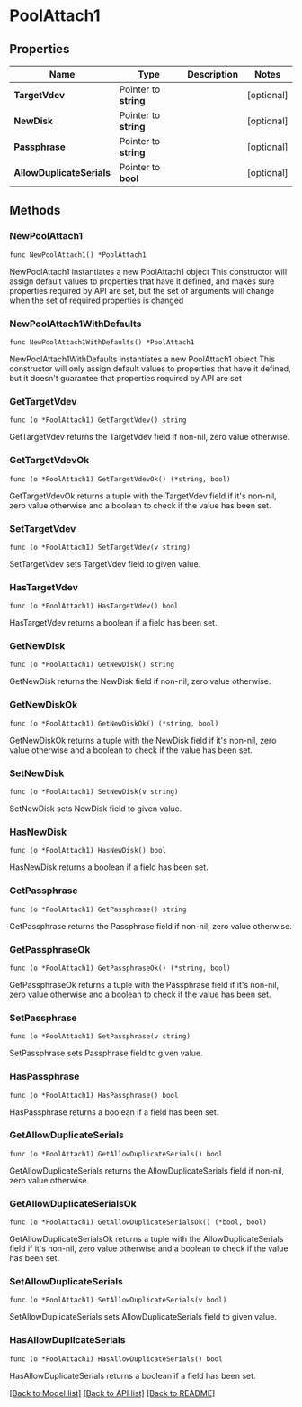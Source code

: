 # PoolAttach1

## Properties

Name | Type | Description | Notes
------------ | ------------- | ------------- | -------------
**TargetVdev** | Pointer to **string** |  | [optional] 
**NewDisk** | Pointer to **string** |  | [optional] 
**Passphrase** | Pointer to **string** |  | [optional] 
**AllowDuplicateSerials** | Pointer to **bool** |  | [optional] 

## Methods

### NewPoolAttach1

`func NewPoolAttach1() *PoolAttach1`

NewPoolAttach1 instantiates a new PoolAttach1 object
This constructor will assign default values to properties that have it defined,
and makes sure properties required by API are set, but the set of arguments
will change when the set of required properties is changed

### NewPoolAttach1WithDefaults

`func NewPoolAttach1WithDefaults() *PoolAttach1`

NewPoolAttach1WithDefaults instantiates a new PoolAttach1 object
This constructor will only assign default values to properties that have it defined,
but it doesn't guarantee that properties required by API are set

### GetTargetVdev

`func (o *PoolAttach1) GetTargetVdev() string`

GetTargetVdev returns the TargetVdev field if non-nil, zero value otherwise.

### GetTargetVdevOk

`func (o *PoolAttach1) GetTargetVdevOk() (*string, bool)`

GetTargetVdevOk returns a tuple with the TargetVdev field if it's non-nil, zero value otherwise
and a boolean to check if the value has been set.

### SetTargetVdev

`func (o *PoolAttach1) SetTargetVdev(v string)`

SetTargetVdev sets TargetVdev field to given value.

### HasTargetVdev

`func (o *PoolAttach1) HasTargetVdev() bool`

HasTargetVdev returns a boolean if a field has been set.

### GetNewDisk

`func (o *PoolAttach1) GetNewDisk() string`

GetNewDisk returns the NewDisk field if non-nil, zero value otherwise.

### GetNewDiskOk

`func (o *PoolAttach1) GetNewDiskOk() (*string, bool)`

GetNewDiskOk returns a tuple with the NewDisk field if it's non-nil, zero value otherwise
and a boolean to check if the value has been set.

### SetNewDisk

`func (o *PoolAttach1) SetNewDisk(v string)`

SetNewDisk sets NewDisk field to given value.

### HasNewDisk

`func (o *PoolAttach1) HasNewDisk() bool`

HasNewDisk returns a boolean if a field has been set.

### GetPassphrase

`func (o *PoolAttach1) GetPassphrase() string`

GetPassphrase returns the Passphrase field if non-nil, zero value otherwise.

### GetPassphraseOk

`func (o *PoolAttach1) GetPassphraseOk() (*string, bool)`

GetPassphraseOk returns a tuple with the Passphrase field if it's non-nil, zero value otherwise
and a boolean to check if the value has been set.

### SetPassphrase

`func (o *PoolAttach1) SetPassphrase(v string)`

SetPassphrase sets Passphrase field to given value.

### HasPassphrase

`func (o *PoolAttach1) HasPassphrase() bool`

HasPassphrase returns a boolean if a field has been set.

### GetAllowDuplicateSerials

`func (o *PoolAttach1) GetAllowDuplicateSerials() bool`

GetAllowDuplicateSerials returns the AllowDuplicateSerials field if non-nil, zero value otherwise.

### GetAllowDuplicateSerialsOk

`func (o *PoolAttach1) GetAllowDuplicateSerialsOk() (*bool, bool)`

GetAllowDuplicateSerialsOk returns a tuple with the AllowDuplicateSerials field if it's non-nil, zero value otherwise
and a boolean to check if the value has been set.

### SetAllowDuplicateSerials

`func (o *PoolAttach1) SetAllowDuplicateSerials(v bool)`

SetAllowDuplicateSerials sets AllowDuplicateSerials field to given value.

### HasAllowDuplicateSerials

`func (o *PoolAttach1) HasAllowDuplicateSerials() bool`

HasAllowDuplicateSerials returns a boolean if a field has been set.


[[Back to Model list]](../README.md#documentation-for-models) [[Back to API list]](../README.md#documentation-for-api-endpoints) [[Back to README]](../README.md)



